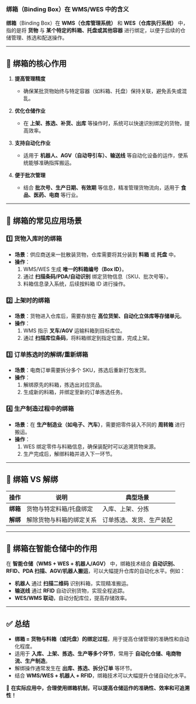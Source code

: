 ### **绑箱（Binding Box）在 WMS/WES 中的含义**

**绑箱**（Binding Box）在 **WMS（仓库管理系统）** 和 **WES（仓库执行系统）** 中，指的是将 **货物** 与 **某个特定的料箱、托盘或其他容器** 进行绑定，以便于后续的仓储管理、拣选和配送操作。

---

## **📌 绑箱的核心作用**
1. **提高管理精度**
    - 确保某批货物始终与特定容器（如料箱、托盘）保持关联，避免丢失或混乱。

2. **优化仓储作业**
    - 在 **上架、拣选、补货、出库** 等操作时，系统可以快速识别绑定的货物，提高效率。

3. **支持自动化作业**
    - 适用于 **机器人、AGV（自动导引车）、输送线** 等自动化设备的运作，使系统能够准确指挥搬运。

4. **便于批次管理**
    - 结合 **批次号、生产日期、有效期** 等信息，精准管理货物流向，适用于 **食品、医药、电商** 等行业。

---

## **🔹 绑箱的常见应用场景**
### **1️⃣ 货物入库时的绑箱**
- **场景**：供应商送来一批散装货物，仓库需要将其分装到 **料箱** 或 **托盘** 中。
- **操作**：
    1. WMS/WES 生成 **唯一的料箱编号（Box ID）**。
    2. 通过 **扫描条码/PDA/自动识别** 绑定货物信息（SKU、批次号等）。
    3. 料箱信息录入系统，后续按料箱 ID 进行操作。

### **2️⃣ 上架时的绑箱**
- **场景**：货物进入仓库后，需要存放在 **高位货架、自动化立体库等存储单元**。
- **操作**：
    1. WMS 指示 **叉车/AGV** 运输料箱到目标库位。
    2. 通过 **扫描库位条码**，将料箱绑定到指定位置，完成上架。

### **3️⃣ 订单拣选时的解绑/重新绑箱**
- **场景**：电商订单需要拆分多个 SKU，拣选后重新打包发货。
- **操作**：
    1. 解绑原先的料箱，拣选出对应货品。
    2. 生成新的料箱，并绑定至新的订单拣选任务。

### **4️⃣ 生产制造过程中的绑箱**
- **场景**：在 **生产制造业（如电子、汽车）**，需要把零件装入不同的 **周转箱** 进行搬运。
- **操作**：
    1. WES 绑定零件与料箱信息，确保装配时可以追溯货物来源。
    2. 生产完成后，解绑料箱并进入下一环节。

---

## **🔹 绑箱 VS 解绑**
| 操作 | 说明 | 典型场景 |
|------|------|---------|
| **绑箱** | 货物与特定料箱/托盘绑定 | 入库、上架、分拣 |
| **解绑** | 解除货物与料箱的绑定关系 | 订单拣选、发货、生产装配 |

---

## **🚀 绑箱在智能仓储中的作用**
在 **智能仓储（WMS + WES + 机器人/AGV）** 中，绑箱技术结合 **自动识别、RFID、PDA 扫描、AGV/机器人搬运**，可以大幅提升仓库的自动化水平。例如：
- **机器人** 通过 **扫描二维码** 识别料箱，实现精准搬运。
- **输送线** 通过 **RFID** 自动识别货物，实现全程追踪。
- **WES/WMS 联动**，自动分配库位，提高存储效率。

---

## **✅ 总结**
- **绑箱 = 货物与料箱（或托盘）的绑定过程**，用于提高仓储管理的准确性和自动化程度。
- 适用于 **入库、上架、拣选、生产等多个环节**，常用于 **自动化仓储、电商物流、生产制造**。
- 解绑操作通常发生在 **出库、拣选、拆分订单** 等环节。
- 结合 **WMS/WES + 机器人 + RFID**，绑箱技术可以大幅提升仓储自动化水平。

🚀 **在实际应用中，合理使用绑箱机制，可以提高仓储运作的准确性、效率和可追溯性！**